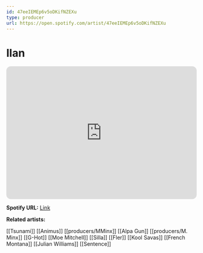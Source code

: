 ```yaml
---
id: 47eeIEMEp6v5oDKifNZEXu
type: producer
url: https://open.spotify.com/artist/47eeIEMEp6v5oDKifNZEXu
---
```

# Ilan

<iframe style="border-radius:12px" src="https://open.spotify.com/embed/artist/47eeIEMEp6v5oDKifNZEXu" width="100%" height="352" frameBorder="0" allowfullscreen="" allow="autoplay; clipboard-write; encrypted-media; fullscreen; picture-in-picture" loading="lazy"></iframe>

**Spotify URL:** [Link](https://open.spotify.com/artist/47eeIEMEp6v5oDKifNZEXu)

**Related artists:**

[[Tsunami]]
[[Animus]]
[[producers/MMinx]]
[[Alpa Gun]]
[[producers/M. Minx]]
[[G-Hot]]
[[Moe Mitchell]]
[[Silla]]
[[Fler]]
[[Kool Savas]]
[[French Montana]]
[[Julian Williams]]
[[Sentence]]
